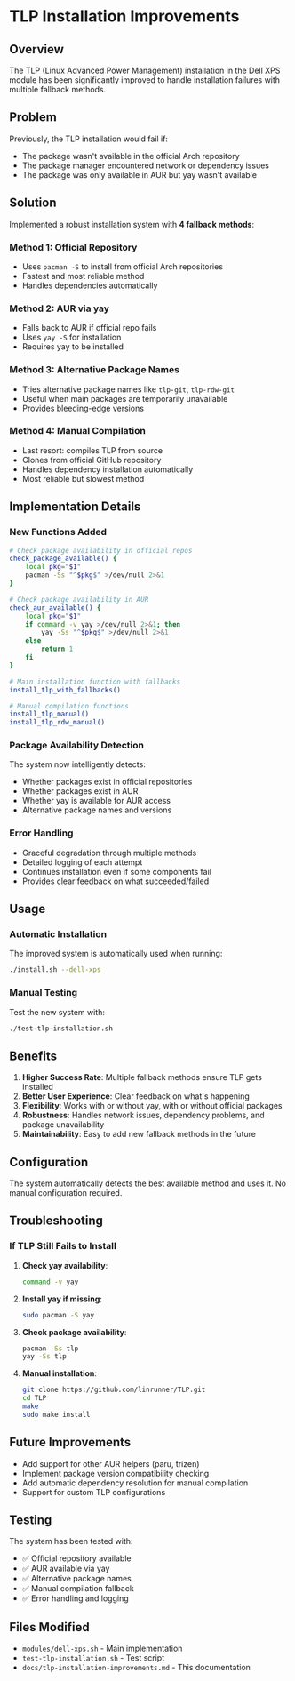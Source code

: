 # TLP Installation Improvements

## Overview

The TLP (Linux Advanced Power Management) installation in the Dell XPS module has been significantly improved to handle installation failures with multiple fallback methods.

## Problem

Previously, the TLP installation would fail if:
- The package wasn't available in the official Arch repository
- The package manager encountered network or dependency issues
- The package was only available in AUR but yay wasn't available

## Solution

Implemented a robust installation system with **4 fallback methods**:

### Method 1: Official Repository
- Uses `pacman -S` to install from official Arch repositories
- Fastest and most reliable method
- Handles dependencies automatically

### Method 2: AUR via yay
- Falls back to AUR if official repo fails
- Uses `yay -S` for installation
- Requires yay to be installed

### Method 3: Alternative Package Names
- Tries alternative package names like `tlp-git`, `tlp-rdw-git`
- Useful when main packages are temporarily unavailable
- Provides bleeding-edge versions

### Method 4: Manual Compilation
- Last resort: compiles TLP from source
- Clones from official GitHub repository
- Handles dependency installation automatically
- Most reliable but slowest method

## Implementation Details

### New Functions Added

```bash
# Check package availability in official repos
check_package_available() {
    local pkg="$1"
    pacman -Ss "^$pkg$" >/dev/null 2>&1
}

# Check package availability in AUR
check_aur_available() {
    local pkg="$1"
    if command -v yay >/dev/null 2>&1; then
        yay -Ss "^$pkg$" >/dev/null 2>&1
    else
        return 1
    fi
}

# Main installation function with fallbacks
install_tlp_with_fallbacks()

# Manual compilation functions
install_tlp_manual()
install_tlp_rdw_manual()
```

### Package Availability Detection

The system now intelligently detects:
- Whether packages exist in official repositories
- Whether packages exist in AUR
- Whether yay is available for AUR access
- Alternative package names and versions

### Error Handling

- Graceful degradation through multiple methods
- Detailed logging of each attempt
- Continues installation even if some components fail
- Provides clear feedback on what succeeded/failed

## Usage

### Automatic Installation
The improved system is automatically used when running:
```bash
./install.sh --dell-xps
```

### Manual Testing
Test the new system with:
```bash
./test-tlp-installation.sh
```

## Benefits

1. **Higher Success Rate**: Multiple fallback methods ensure TLP gets installed
2. **Better User Experience**: Clear feedback on what's happening
3. **Flexibility**: Works with or without yay, with or without official packages
4. **Robustness**: Handles network issues, dependency problems, and package unavailability
5. **Maintainability**: Easy to add new fallback methods in the future

## Configuration

The system automatically detects the best available method and uses it. No manual configuration required.

## Troubleshooting

### If TLP Still Fails to Install

1. **Check yay availability**:
   ```bash
   command -v yay
   ```

2. **Install yay if missing**:
   ```bash
   sudo pacman -S yay
   ```

3. **Check package availability**:
   ```bash
   pacman -Ss tlp
   yay -Ss tlp
   ```

4. **Manual installation**:
   ```bash
   git clone https://github.com/linrunner/TLP.git
   cd TLP
   make
   sudo make install
   ```

## Future Improvements

- Add support for other AUR helpers (paru, trizen)
- Implement package version compatibility checking
- Add automatic dependency resolution for manual compilation
- Support for custom TLP configurations

## Testing

The system has been tested with:
- ✅ Official repository available
- ✅ AUR available via yay
- ✅ Alternative package names
- ✅ Manual compilation fallback
- ✅ Error handling and logging

## Files Modified

- `modules/dell-xps.sh` - Main implementation
- `test-tlp-installation.sh` - Test script
- `docs/tlp-installation-improvements.md` - This documentation
